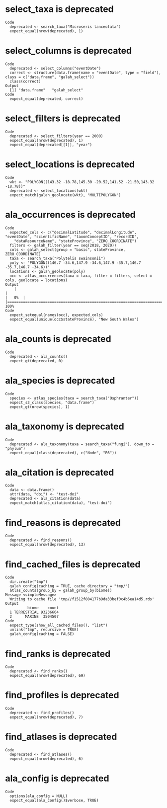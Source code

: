 # select_taxa is deprecated

    Code
      deprecated <- search_taxa("Microseris lanceolata")
      expect_equal(nrow(deprecated), 1)

# select_columns is deprecated

    Code
      deprecated <- select_columns("eventDate")
      correct <- structure(data.frame(name = "eventDate", type = "field"), class = c("data.frame", "galah_select"))
      class(correct)
    Output
      [1] "data.frame"   "galah_select"
    Code
      expect_equal(deprecated, correct)

# select_filters is deprecated

    Code
      deprecated <- select_filters(year == 2000)
      expect_equal(nrow(deprecated), 1)
      expect_equal(deprecated[[1]], "year")

# select_locations is deprecated

    Code
      wkt <- "POLYGON((143.32 -18.78,145.30 -20.52,141.52 -21.50,143.32 -18.78))"
      deprecated <- select_locations(wkt)
      expect_match(galah_geolocate(wkt), "MULTIPOLYGON")

# ala_occurrences is deprecated

    Code
      expected_cols <- c("decimalLatitude", "decimalLongitude", "eventDate", "scientificName", "taxonConceptID", "recordID",
        "dataResourceName", "stateProvince", "ZERO_COORDINATE")
      filters <- galah_filter(year == seq(2018, 2020))
      cols <- galah_select(group = "basic", stateProvince, ZERO_COORDINATE)
      taxa <- search_taxa("Polytelis swainsonii")
      poly <- "POLYGON((146.7 -34.6,147.9 -34.6,147.9 -35.7,146.7 -35.7,146.7 -34.6))"
      locations <- galah_geolocate(poly)
      occ <- atlas_occurrences(taxa = taxa, filter = filters, select = cols, geolocate = locations)
    Output
        |                                                                                                                        |                                                                                                                |   0%  |                                                                                                                        |================================================================================================================| 100%
    Code
      expect_setequal(names(occ), expected_cols)
      expect_equal(unique(occ$stateProvince), "New South Wales")

# ala_counts is deprecated

    Code
      deprecated <- ala_counts()
      expect_gt(deprecated, 0)

# ala_species is deprecated

    Code
      species <- atlas_species(taxa = search_taxa("Osphranter"))
      expect_s3_class(species, "data.frame")
      expect_gt(nrow(species), 1)

# ala_taxonomy is deprecated

    Code
      deprecated <- ala_taxonomy(taxa = search_taxa("fungi"), down_to = "phylum")
      expect_equal(class(deprecated), c("Node", "R6"))

# ala_citation is deprecated

    Code
      data <- data.frame()
      attr(data, "doi") <- "test-doi"
      deprecated <- ala_citation(data)
      expect_match(atlas_citation(data), "test-doi")

# find_reasons is deprecated

    Code
      deprecated <- find_reasons()
      expect_equal(nrow(deprecated), 13)

# find_cached_files is deprecated

    Code
      dir.create("tmp")
      galah_config(caching = TRUE, cache_directory = "tmp/")
      atlas_counts(group_by = galah_group_by(biome))
    Message <simpleMessage>
      Writing to cache file 'tmp//f1512f804177b9da33bef0c4b6ea14d5.rds'
    Output
              biome    count
      1 TERRESTRIAL 93236664
      2      MARINE  3504507
    Code
      expect_type(show_all_cached_files(), "list")
      unlink("tmp", recursive = TRUE)
      galah_config(caching = FALSE)

# find_ranks is deprecated

    Code
      deprecated <- find_ranks()
      expect_equal(nrow(deprecated), 69)

# find_profiles is deprecated

    Code
      deprecated <- find_profiles()
      expect_equal(nrow(deprecated), 7)

# find_atlases is deprecated

    Code
      deprecated <- find_atlases()
      expect_equal(nrow(deprecated), 6)

# ala_config is deprecated

    Code
      options(ala_config = NULL)
      expect_equal(ala_config()$verbose, TRUE)

